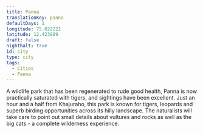 ```yaml
---
title: Panna
translationKey: panna
defaultDays: 1
longitude: 75.022222
latitude: 12.423889
draft: false
nighthalt: true
id: city
type: city
tags:
  - Cities
  - Panna
---
```

A wildlife park that has been regenerated to rude good health, Panna is now practically saturated with tigers, and sightings have been excellent. Just an hour and a half from Khajuraho, this park is known for tigers, leopards and superb birding opportunities across its hilly landscape. The naturalists will take care to point out small details about vultures and rocks as well as the big cats - a complete wilderness experience.